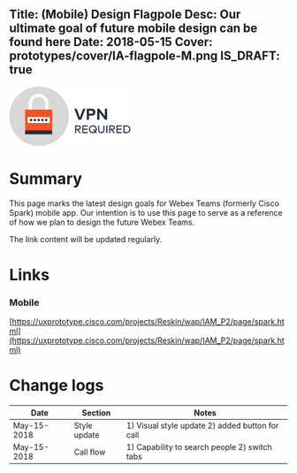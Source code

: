Title: (Mobile) Design Flagpole
Desc: Our ultimate goal of future mobile design can be found here
Date: 2018-05-15
Cover: prototypes/cover/IA-flagpole-M.png
IS_DRAFT: true
---
![vpn_required](../../../img_data/prototypes/VPN.svg)

# Summary

This page marks the latest design goals for Webex Teams (formerly Cisco Spark) mobile app. Our intention is to use this page to serve as a reference of how we plan to design the future Webex Teams.

The link content will be updated regularly.

# Links


### Mobile 

[https://uxprototype.cisco.com/projects/Reskin/wap/IAM_P2/page/spark.html](https://uxprototype.cisco.com/projects/Reskin/wap/IAM_P2/page/spark.html)



# Change logs
Date | Section | Notes
--- | --- | ---
May-15-2018 | Style update | 1) Visual style update  2) added button for call
May-15-2018 | Call flow | 1) Capability to search people 2) switch tabs




